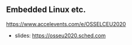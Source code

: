 ## Embedded Linux etc.
https://www.accelevents.com/e/OSSELCEU2020
+ slides:
https://osseu2020.sched.com